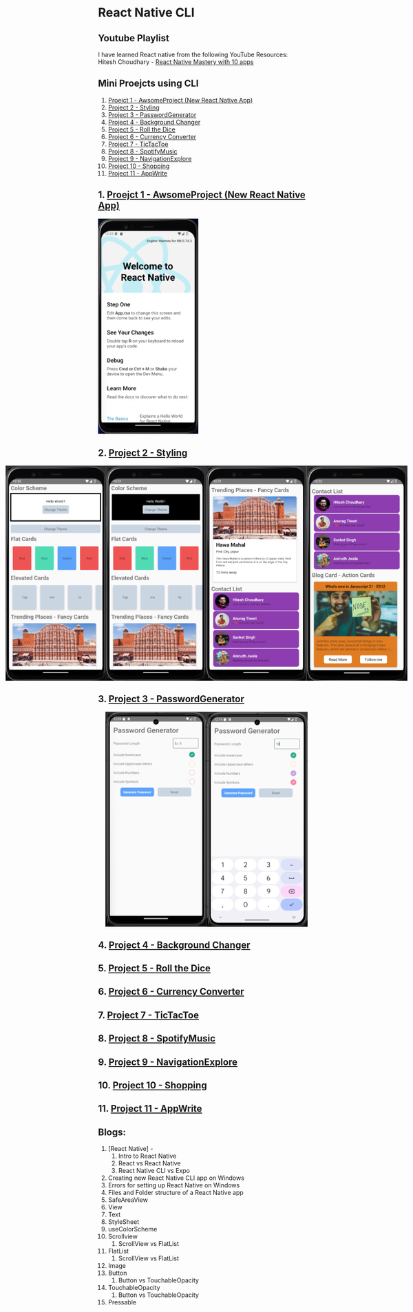 # React Native CLI

## Youtube Playlist
I have learned React native from the following YouTube Resources: <br/>
Hitesh Choudhary - [React Native Mastery with 10 apps](https://www.youtube.com/playlist?list=PLRAV69dS1uWSjBBJ-egNNOd4mdblt1P4c)

## Mini Proejcts using CLI
1. [Proejct 1 - AwsomeProject (New React Native App)](https://github.com/ShauryaChawan/React-Native-Practice-Project/tree/main/P1_AwsomeProject)
2. [Project 2 - Styling](https://github.com/ShauryaChawan/React-Native-Practice-Projects/tree/main/P2_Styling)
3. [Project 3 - PasswordGenerator](https://github.com/ShauryaChawan/React-Native-Practice-Projects/tree/main/P3_PasswordGenerator)
4. [Project 4 - Background Changer]()
5. [Project 5 - Roll the Dice]()
6. [Project 6 - Currency Converter]()
7. [Project 7 - TicTacToe]()
8. [Project 8 - SpotifyMusic]()
9. [Project 9 - NavigationExplore]()
10. [Project 10 - Shopping]()
11. [Project 11 - AppWrite]()

## 1. [Proejct 1 - AwsomeProject (New React Native App)](https://github.com/ShauryaChawan/React-Native-Practice-Project/tree/main/P1_AwsomeProject)

<img src="./images/p1.1.png" alt="project 1 app" height="500px">

## 2. [Project 2 - Styling](https://github.com/ShauryaChawan/React-Native-Practice-Projects/tree/main/P2_Styling)

<div style="display: flex; justify-content: center; align-items: center;" >
   <img src="./images/p2.1.png" alt="project 1 app" height="500px">
   <img src="./images/p2.2.png" alt="project 1 app" height="500px">
   <img src="./images/p2.3.png" alt="project 1 app" height="500px">
   <img src="./images/p2.4.png" alt="project 1 app" height="500px">
</div>

## 3. [Project 3 - PasswordGenerator](https://github.com/ShauryaChawan/React-Native-Practice-Projects/tree/main/P3_PasswordGenerator)

<div style="display: flex; justify-content: center; align-items: center;" >
   <img src="./images/p3.1.png" alt="project 1 app" height="500px">
   <img src="./images/p3.2.png" alt="project 1 app" height="500px">
</div>

## 4. [Project 4 - Background Changer]()
## 5. [Project 5 - Roll the Dice]()
## 6. [Project 6 - Currency Converter]()
## 7. [Project 7 - TicTacToe]()
## 8. [Project 8 - SpotifyMusic]()
## 9. [Project 9 - NavigationExplore]()
## 10. [Project 10 - Shopping]()
## 11. [Project 11 - AppWrite]()


## Blogs:

1. [React Native] - 
   1. Intro to React Native
   2. React vs React Native
   3. React Native CLI vs Expo
2. Creating new React Native CLI app on Windows
3. Errors for setting up React Native on Windows
4. Files and Folder structure of a React Native app
5. SafeAreaView
6. View
7. Text
8. StyleSheet
9. useColorScheme
10. Scrollview
    1.  ScrollView vs FlatList
11. FlatList
    1.  ScrollView vs FlatList
12. Image
13. Button
    1.  Button vs TouchableOpacity
14. TouchableOpacity
    1.  Button vs TouchableOpacity
15. Pressable